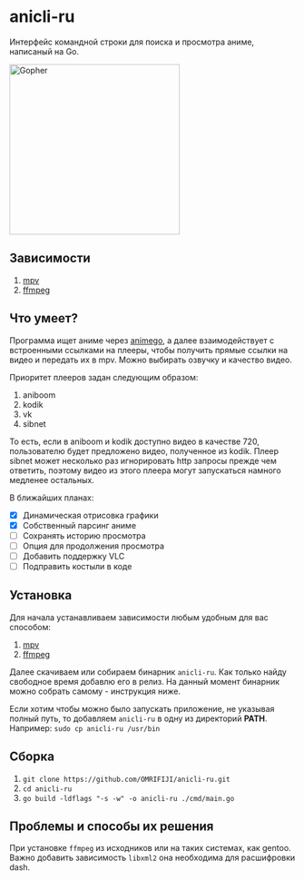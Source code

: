 # anicli-ru
Интерфейс командной строки для поиска и просмотра аниме, написаный на Go.

<img src="https://go.dev/blog/gopher/header.jpg" alt="Gopher" width="300"/>

## Зависимости
1. [mpv](https://github.com/mpv-player/mpv)
2. [ffmpeg](https://github.com/FFmpeg/FFmpeg)

## Что умеет?
Программа ищет аниме через [animego](https://animego.org/), 
а далее взаимодействует с встроенными ссылками на плееры, 
чтобы получить прямые ссылки на видео и передать их в mpv.
Можно выбирать озвучку и качество видео.

Приоритет плееров задан следующим образом:
1. aniboom
2. kodik
3. vk
4. sibnet

То есть, если в aniboom и kodik доступно видео в качестве 720,
пользователю будет предложено видео, полученное из kodik.
Плеер sibnet может несколько раз игнорировать http запросы
прежде чем ответить, поэтому видео из этого плеера могут запускаться 
намного медленее остальных.

В ближайших планах:
- [x] Динамическая отрисовка графики
- [x] Собственный парсинг аниме
- [ ] Сохранять историю просмотра
- [ ] Опция для продолжения просмотра
- [ ] Добавить поддержку VLC
- [ ] Подправить костыли в коде

## Установка
Для начала устанавливаем зависимости любым удобным для вас способом:
1. [mpv](https://github.com/mpv-player/mpv)
2. [ffmpeg](https://github.com/FFmpeg/FFmpeg)

Далее скачиваем или собираем бинарник `anicli-ru`. Как только найду свободное время добавлю его в релиз.
На данный момент бинарник можно собрать самому - инструкция ниже.

Если хотим чтобы можно было запускать приложение, не указывая полный путь,
то добавляем `anicli-ru` в одну из директорий **PATH**.\
Например: `sudo cp anicli-ru /usr/bin`

## Сборка
1. `git clone https://github.com/OMRIFIJI/anicli-ru.git`
2. `cd anicli-ru`
3. `go build -ldflags "-s -w" -o anicli-ru ./cmd/main.go`

## Проблемы и способы их решения
При установке `ffmpeg` из исходников или на таких системах, как gentoo.
Важно добавить зависимость `libxml2` она необходима для расшифровки dash.
